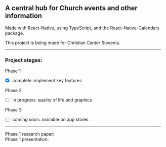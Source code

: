 ## A central hub for Church events and other information

Made with React-Native, using TypeScript, and the React-Native-Calendars package.

This project is being made for Christian Center Slovenia.

---
### Project stages:

Phase 1
- [x] complete: implement key features

Phase 2
- [ ] in progress: quality of life and graphics

Phase 3
- [ ] coming soon: available on app stores
---

Phase 1 research paper: <br>
Phase 1 presentation: 
